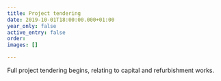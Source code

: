```yaml
---
title: Project tendering
date: 2019-10-01T18:00:00.000+01:00
year_only: false
active_entry: false
order: 
images: []

---
```

Full project tendering begins, relating to capital and refurbishment works.